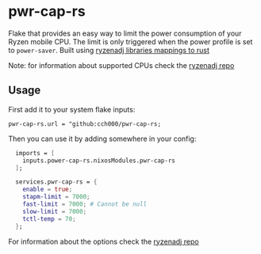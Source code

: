 # pwr-cap-rs

Flake that provides an easy way to limit the power consumption of your Ryzen mobile CPU.
The limit is only triggered when the power profile is set to `power-saver`.
Built using [ryzenadj libraries mappings to rust](https://crates.io/crates/libryzenadj)

Note: for information about supported CPUs check the 
[ryzenadj repo](https://github.com/FlyGoat/RyzenAdj)

## Usage

First add it to your system flake inputs:

`pwr-cap-rs.url = "github:cch000/pwr-cap-rs;`

Then you can use it by adding somewhere in your config:

```nix
  imports = [
    inputs.power-cap-rs.nixosModules.pwr-cap-rs
  ];

  services.pwr-cap-rs = {
    enable = true;
    stapm-limit = 7000;
    fast-limit = 7000; # Cannot be null
    slow-limit = 7000;
    tctl-temp = 70;
  };
```

For information about the options check the 
[ryzenadj repo](https://github.com/FlyGoat/RyzenAdj)
